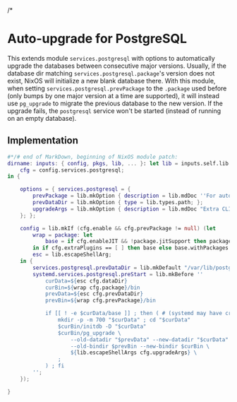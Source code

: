 /*

# Auto-upgrade for PostgreSQL

This extends module `services.postgresql` with options to automatically upgrade the databases between consecutive major versions.
Usually, if the database dir matching `services.postgresql.package`'s version does not exist, NixOS will initialize a new blank database there.
With this module, when setting `services.postgresql.prevPackage` to the `.package` used before (only bumps by one major version at a time are supported), it will instead use `pg_upgrade` to migrate the previous database to the new version.
If the upgrade fails, the `postgresql` service won't be started (instead of running on an empty database).


## Implementation

```nix
#*/# end of MarkDown, beginning of NixOS module patch:
dirname: inputs: { config, pkgs, lib, ... }: let lib = inputs.self.lib.__internal__; in let
    cfg = config.services.postgresql;
in {

    options = { services.postgresql = {
        prevPackage = lib.mkOption { description = lib.mdDoc ''For automatic major version upgrades/migrations, the PostgreSQL package used before the current `.package`.''; type = lib.types.nullOr lib.types.package; default = null; example = lib.literalExpression "pkgs.postgresql_15"; };
        prevDataDir = lib.mkOption { type = lib.types.path; };
        upgradeArgs = lib.mkOption { description = lib.mdDoc "Extra CLI arguments provided to `pg_upgrade` during automatic major version upgrades."; type = lib.types.listOf lib.types.str; default = [ ]; };
    }; };

    config = lib.mkIf (cfg.enable && cfg.prevPackage != null) (let
        wrap = package: let
            base = if cfg.enableJIT && !package.jitSupport then package.withJIT else package;
        in if cfg.extraPlugins == [ ] then base else base.withPackages (_: cfg.extraPlugins);
        esc = lib.escapeShellArg;
    in {
        services.postgresql.prevDataDir = lib.mkDefault "/var/lib/postgresql/${cfg.prevPackage.psqlSchema}";
        systemd.services.postgresql.preStart = lib.mkBefore ''
            curData=${esc cfg.dataDir}
            curBin=${wrap cfg.package}/bin
            prevData=${esc cfg.prevDataDir}
            prevBin=${wrap cfg.prevPackage}/bin

            if [[ ! -e $curData/base ]] ; then ( # (systemd may have created $curDir)
                mkdir -p -m 700 "$curData" ; cd "$curData"
                $curBin/initdb -D "$curData"
                $curBin/pg_upgrade \
                    --old-datadir "$prevData" --new-datadir "$curData" \
                    --old-bindir $prevBin --new-bindir $curBin \
                    ${lib.escapeShellArgs cfg.upgradeArgs} \
                ;
            ) ; fi
        '';
    });

}
